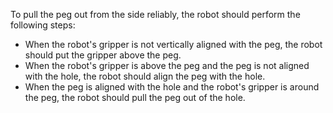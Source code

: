 To pull the peg out from the side reliably, the robot should perform the following steps:
- When the robot's gripper is not vertically aligned with the peg, the robot should put the gripper above the peg.
- When the robot's gripper is above the peg and the peg is not aligned with the hole, the robot should align the peg with the hole.
- When the peg is aligned with the hole and the robot's gripper is around the peg, the robot should pull the peg out of the hole.